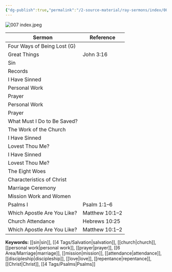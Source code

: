 ```yaml
---
{"dg-publish":true,"permalink":"/2-source-material/ray-sermons/index/007-jan-1959-may-1959/"}
---
```


![007 index.jpeg](/img/user/2%20Source%20Material/Ray%20Sermons/Scans/007%20index.jpeg)

| Sermon                             | Reference              |
|------------------------------------|------------------------|
| Four Ways of Being Lost (G)        |                        |
| Great Things                       | John 3:16              |
| Sin                                |                        |
| Records                            |                        |
| I Have Sinned                      |                        |
| Personal Work                      |                        |
| Prayer                             |                        |
| Personal Work                      |                        |
| Prayer                             |                        |
| What Must I Do to Be Saved?        |                        |
| The Work of the Church             |                        |
| I Have Sinned                      |                        |
| Lovest Thou Me?                    |                        |
| I Have Sinned                      |                        |
| Lovest Thou Me?                    |                        |
| The Eight Woes                     |                        |
| Characteristics of Christ          |                        |
| Marriage Ceremony                  |                        |
| Mission Work and Women             |                        |
| Psalms I                           | Psalm 1:1–6            |
| Which Apostle Are You Like?        | Matthew 10:1–2         |
| Church Attendance                  | Hebrews 10:25          |
| Which Apostle Are You Like?        | Matthew 10:1–2         |

**Keywords:** [[sin\|sin]], [[4 Tags/Salvation\|salvation]], [[church\|church]], [[personal work\|personal work]], [[prayer\|prayer]], [[6 Area/Marriage\|marriage]], [[mission\|mission]], [[attendance\|attendance]], [[discipleship\|discipleship]], [[love\|love]], [[repentance\|repentance]], [[Christ\|Christ]], [[4 Tags/Psalms\|Psalms]]